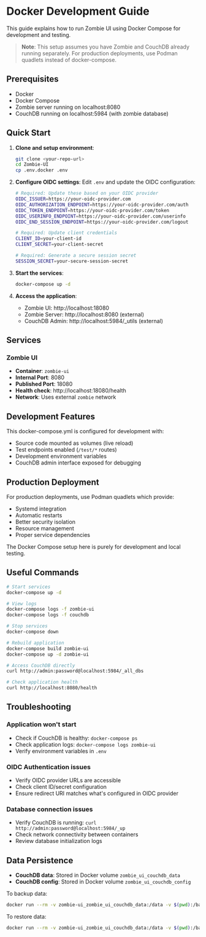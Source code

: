 # Docker Development Guide

This guide explains how to run Zombie UI using Docker Compose for development and testing.

> **Note**: This setup assumes you have Zombie and CouchDB already running separately. For production deployments, use Podman quadlets instead of docker-compose.

## Prerequisites

- Docker
- Docker Compose
- Zombie server running on localhost:8080
- CouchDB running on localhost:5984 (with zombie database)

## Quick Start

1. **Clone and setup environment**:
   ```bash
   git clone <your-repo-url>
   cd Zombie-UI
   cp .env.docker .env
   ```

2. **Configure OIDC settings**:
   Edit `.env` and update the OIDC configuration:
   ```bash
   # Required: Update these based on your OIDC provider
   OIDC_ISSUER=https://your-oidc-provider.com
   OIDC_AUTHORIZATION_ENDPOINT=https://your-oidc-provider.com/auth
   OIDC_TOKEN_ENDPOINT=https://your-oidc-provider.com/token
   OIDC_USERINFO_ENDPOINT=https://your-oidc-provider.com/userinfo
   OIDC_END_SESSION_ENDPOINT=https://your-oidc-provider.com/logout

   # Required: Update client credentials
   CLIENT_ID=your-client-id
   CLIENT_SECRET=your-client-secret

   # Required: Generate a secure session secret
   SESSION_SECRET=your-secure-session-secret
   ```

3. **Start the services**:
   ```bash
   docker-compose up -d
   ```

4. **Access the application**:
   - Zombie UI: http://localhost:18080
   - Zombie Server: http://localhost:8080 (external)
   - CouchDB Admin: http://localhost:5984/_utils (external)

## Services

### Zombie UI
- **Container**: `zombie-ui`
- **Internal Port**: 8080
- **Published Port**: 18080
- **Health check**: http://localhost:18080/health
- **Network**: Uses external `zombie` network

## Development Features

This docker-compose.yml is configured for development with:
- Source code mounted as volumes (live reload)
- Test endpoints enabled (`/test/*` routes)
- Development environment variables
- CouchDB admin interface exposed for debugging

## Production Deployment

For production deployments, use Podman quadlets which provide:
- Systemd integration
- Automatic restarts
- Better security isolation
- Resource management
- Proper service dependencies

The Docker Compose setup here is purely for development and local testing.

## Useful Commands

```bash
# Start services
docker-compose up -d

# View logs
docker-compose logs -f zombie-ui
docker-compose logs -f couchdb

# Stop services
docker-compose down

# Rebuild application
docker-compose build zombie-ui
docker-compose up -d zombie-ui

# Access CouchDB directly
curl http://admin:password@localhost:5984/_all_dbs

# Check application health
curl http://localhost:8080/health
```

## Troubleshooting

### Application won't start
- Check if CouchDB is healthy: `docker-compose ps`
- Check application logs: `docker-compose logs zombie-ui`
- Verify environment variables in `.env`

### OIDC Authentication issues
- Verify OIDC provider URLs are accessible
- Check client ID/secret configuration
- Ensure redirect URI matches what's configured in OIDC provider

### Database connection issues
- Verify CouchDB is running: `curl http://admin:password@localhost:5984/_up`
- Check network connectivity between containers
- Review database initialization logs

## Data Persistence

- **CouchDB data**: Stored in Docker volume `zombie_ui_couchdb_data`
- **CouchDB config**: Stored in Docker volume `zombie_ui_couchdb_config`

To backup data:
```bash
docker run --rm -v zombie-ui_zombie_ui_couchdb_data:/data -v $(pwd):/backup alpine tar czf /backup/couchdb-backup.tar.gz /data
```

To restore data:
```bash
docker run --rm -v zombie-ui_zombie_ui_couchdb_data:/data -v $(pwd):/backup alpine tar xzf /backup/couchdb-backup.tar.gz -C /
```